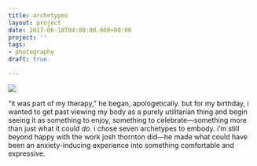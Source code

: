 ```yaml
---
title: archetypes
layout: project
date: 2017-06-18T04:00:00.000+00:00
project: ''
tags:
- photography
draft: true

---
```

![](/uploads/dain-saint-1.jpg)

“it was part of my therapy,” he began, apologetically. but for my birthday, i wanted to get past viewing my body as a purely utilitarian thing and begin seeing it as something to enjoy, something to celebrate—something more than just what it could _do_. i chose seven archetypes to embody. i’m still beyond happy with the work josh thornton did—he made what could have been an anxiety-inducing experience into something comfortable and expressive.